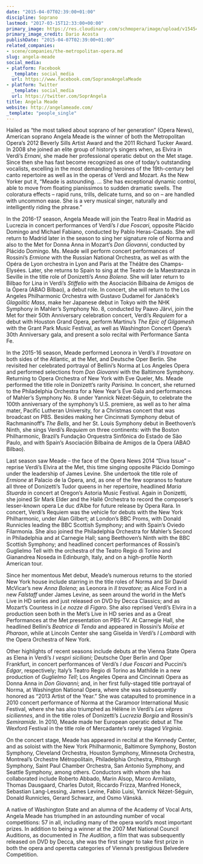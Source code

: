 ```yaml
---
date: "2015-04-07T02:39:00+01:00"
discipline: Soprano
lastmod: "2017-03-15T12:33:00+00:00"
primary_image: https://res.cloudinary.com/schmopera/image/upload/v1545409169/media/webhook-uploads/1428370654707/ANGELA_MEADE_6799.jpg.jpg
primary_image_credit: Dario Acosta
publishDate: "2015-04-07T02:39:00+01:00"
related_companies:
- scene/companies/the-metropolitan-opera.md
slug: angela-meade
social_media:
- platform: Facebook
  _template: social_media
  url: https://www.facebook.com/SopranoAngelaMeade
- platform: Twitter
  _template: social_media
  url: https://twitter.com/SoprAngela
title: Angela Meade
website: http://angelameade.com/
_template: "people_single"
---
```


Hailed as “the most talked about soprano of her generation” (Opera News), American soprano Angela Meade is the winner of both the Metropolitan Opera’s 2012 Beverly Sills Artist Award and the 2011 Richard Tucker Award. In 2008 she joined an elite group of history’s singers when, as Elvira in Verdi’s *Ernani*, she made her professional operatic debut on the Met stage. Since then she has fast become recognized as one of today’s outstanding vocalists, excelling in the most demanding heroines of the 19th-century bel canto repertoire as well as in the operas of Verdi and Mozart. As the New Yorker put it, “Meade is astounding. … She has exceptional dynamic control, able to move from floating pianissimos to sudden dramatic swells. The coloratura effects – rapid runs, trills, delicate turns, and so on – are handled with uncommon ease. She is a very musical singer, naturally and intelligently riding the phrase.”

In the 2016-17 season, Angela Meade will join the Teatro Real in Madrid as Lucrezia in concert performances of Verdi’s *I due Foscari*, opposite Plácido Domingo and Michael Fabiano, conducted by Pablo Heras-Casado. She will return to Madrid later in the season to sing her signature role of Norma and also to the Met for Donna Anna in Mozart’s *Don Giovanni*, conducted by Plácido Domingo. Ms. Meade will perform concert performances of Rossini’s *Ermione* with the Russian National Orchestra, as well as with the Opéra de Lyon orchestra in Lyon and Paris at the Théâtre des Champs-Elysées. Later, she returns to Spain to sing at the Teatro de la Maestranza in Seville in the title role of Donizetti’s *Anna Bolena*. She will later return to Bilbao for Lina in Verdi’s *Stiffelio* with the Asociación Bilbaína de Amigos de la Ópera (ABAO Bilbao), a debut role. In concert, she will return to the Los Angeles Philharmonic Orchestra with Gustavo Dudamel for Janáček’s *Glagolitic Mass*, make her Japanese debut in Tokyo with the NHK Symphony in Mahler’s Symphony No. 8, conducted by Paavo Järvi, join the Met for their 50th Anniversary celebration concert, Verdi’s *Requiem* for a debut with Houston Grand Opera, perform Martinu’s *The Epic of Gilgamesh* with the Grant Park Music Festival, as well as Washington Concert Opera’s 30th Anniversary gala, and present a solo recital with Performance Santa Fe.

In the 2015-16 season, Meade performed Leonora in Verdi’s *Il trovatore* on both sides of the Atlantic, at the Met, and Deutsche Oper Berlin. She revisited her celebrated portrayal of Bellini’s Norma at Los Angeles Opera and performed selections from *Don Giovanni* with the Baltimore Symphony. Returning to Opera Orchestra of New York with Eve Queler, Ms. Meade performed the title role in Donizett’s rarity *Parisina*. In concert, she returned to the Philadelphia Orchestra for a New Year’s Eve Gala and performances of Mahler’s Symphony No. 8 under Yannick Nézet-Séguin, to celebrate the 100th anniversary of the symphony’s U.S. premiere, as well as to her alma mater, Pacific Lutheran University, for a Christmas concert that was broadcast on PBS. Besides making her Cincinnati Symphony debut of Rachmaninoff’s *The Bells*, and her St. Louis Symphony debut in Beethoven’s Ninth, she sings Verdi’s *Requiem* on three continents: with the Boston Philharmonic, Brazil’s Fundação Orquestra Sinfônica do Estado de São Paulo, and with Spain’s Asociación Bilbaína de Amigos de la Ópera (ABAO Bilbao).

Last season saw Meade – the face of the Opera News 2014 “Diva Issue” – reprise Verdi’s Elvira at the Met, this time singing opposite Plácido Domingo under the leadership of James Levine. She undertook the title role of *Ermione* at Palacio de la Opera, and, as one of the few sopranos to feature all three of Donizetti’s Tudor queens in her repertoire, headlined *Maria Stuarda* in concert at Oregon’s Astoria Music Festival. Again in Donizetti, she joined Sir Mark Elder and the Hallé Orchestra to record the composer’s lesser-known opera Le duc d’Albe for future release by Opera Rara. In concert, Verdi’s Requiem was the vehicle for debuts with the New York Philharmonic, under Alan Gilbert; at London’s BBC Proms, with Donald Runnicles leading the BBC Scottish Symphony; and with Spain’s Oviedo Filarmonía. She also joined the Philadelphia Orchestra for Mahler’s Second in Philadelphia and at Carnegie Hall; sang Beethoven’s Ninth with the BBC Scottish Symphony; and headlined concert performances of Rossini’s Guglielmo Tell with the orchestra of the Teatro Regio di Torino and Gianandrea Noseda in Edinburgh, Italy, and on a high-profile North American tour.

Since her momentous Met debut, Meade’s numerous returns to the storied New York house include starring in the title roles of Norma and Sir David McVicar’s new *Anna Bolena*; as Leonora in *Il trovatore*; as Alice Ford in a new *Falstaff* under James Levine, as seen around the world in the Met’s Live in HD series and just released on DVD by Decca Classics; and as Mozart’s Countess in *Le nozze di Figaro*. She also reprised Verdi’s Elvira in a production seen both in the Met’s Live in HD series and as a Great Performances at the Met presentation on PBS-TV. At Carnegie Hall, she headlined Bellini’s *Beatrice di Tenda* and appeared in Rossini’s *Moïse et Pharaon*, while at Lincoln Center she sang Giselda in Verdi’s *I Lombardi* with the Opera Orchestra of New York.

Other highlights of recent seasons include debuts at the Vienna State Opera as Elena in Verdi’s *I vespri siciliani*; Deutsche Oper Berlin and Oper Frankfurt, in concert performances of Verdi’s *I due Foscari* and Puccini’s *Edgar*, respectively; Italy’s Teatro Regio di Torino as Mathilde in a new production of *Guglielmo Tell*; Los Angeles Opera and Cincinnati Opera as Donna Anna in *Don Giovanni*; and, in her first fully-staged title portrayal of Norma, at Washington National Opera, where she was subsequently honored as “2013 Artist of the Year.” She was catapulted to prominence in a 2010 concert performance of Norma at the Caramoor International Music Festival, where she has also triumphed as Hélène in Verdi’s *Les vêpres siciliennes*, and in the title roles of Donizetti’s *Lucrezia Borgia* and Rossini’s *Semiramide*. In 2010, Meade made her European operatic debut at The Wexford Festival in the title role of Mercadante’s rarely staged *Virginia*.

On the concert stage, Meade has appeared in recital at the Kennedy Center, and as soloist with the New York Philharmonic, Baltimore Symphony, Boston Symphony, Cleveland Orchestra, Houston Symphony, Minnesota Orchestra, Montreal’s Orchestre Métropolitain, Philadelphia Orchestra, Pittsburgh Symphony, Saint Paul Chamber Orchestra, San Antonio Symphony, and Seattle Symphony, among others. Conductors with whom she has collaborated include Roberto Abbado, Marin Alsop, Marco Armiliato, Thomas Dausgaard, Charles Dutoit, Riccardo Frizza, Manfred Honeck, Sebastian Lang-Lessing, James Levine, Fabio Luisi, Yannick Nézet-Séguin, Donald Runnicles, Gerard Schwarz, and Osmo Vänskä.

A native of Washington State and an alumna of the Academy of Vocal Arts, Angela Meade has triumphed in an astounding number of vocal competitions: 57 in all, including many of the opera world’s most important prizes. In addition to being a winner at the 2007 Met National Council Auditions, as documented in *The Audition*, a film that was subsequently released on DVD by Decca, she was the first singer to take first prize in both the opera and operetta categories of Vienna’s prestigious Belvedere Competition.
